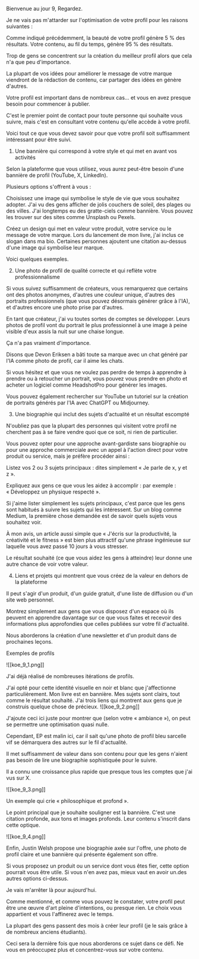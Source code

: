 Bienvenue au jour 9, Regardez.

Je ne vais pas m'attarder sur l'optimisation de votre profil pour les raisons suivantes :

Comme indiqué précédemment, la beauté de votre profil génère 5 % des résultats. Votre contenu, au fil du temps, génère 95 % des résultats.

Trop de gens se concentrent sur la création du meilleur profil alors que cela n'a que peu d'importance.

La plupart de vos idées pour améliorer le message de votre marque viendront de la rédaction de contenu, car partager des idées en génère d'autres.

Votre profil est important dans de nombreux cas… et vous en avez presque besoin pour commencer à publier.

C'est le premier point de contact pour toute personne qui souhaite vous suivre, mais c'est en consultant votre contenu qu'elle accède à votre profil.

Voici tout ce que vous devez savoir pour que votre profil soit suffisamment intéressant pour être suivi.

1) Une bannière qui correspond à votre style et qui met en avant vos activités

Selon la plateforme que vous utilisez, vous aurez peut-être besoin d'une bannière de profil (YouTube, X, LinkedIn).

Plusieurs options s'offrent à vous :

Choisissez une image qui symbolise le style de vie que vous souhaitez adopter. J'ai vu des gens afficher de jolis couchers de soleil, des plages ou des villes. J'ai longtemps eu des gratte-ciels comme bannière. Vous pouvez les trouver sur des sites comme Unsplash ou Pexels.

Créez un design qui met en valeur votre produit, votre service ou le message de votre marque. Lors du lancement de mon livre, j'ai inclus ce slogan dans ma bio. Certaines personnes ajoutent une citation au-dessus d'une image qui symbolise leur marque.

Voici quelques exemples.

2) Une photo de profil de qualité correcte et qui reflète votre professionnalisme

Si vous suivez suffisamment de créateurs, vous remarquerez que certains ont des photos anonymes, d'autres une couleur unique, d'autres des portraits professionnels (que vous pouvez désormais générer grâce à l'IA), et d'autres encore une photo prise par d'autres.

En tant que créateur, j'ai vu toutes sortes de comptes se développer. Leurs photos de profil vont du portrait le plus professionnel à une image à peine visible d'eux assis la nuit sur une chaise longue.

Ça n'a pas vraiment d'importance.

Disons que Devon Eriksen a bâti toute sa marque avec un chat généré par l'IA comme photo de profil, car il aime les chats.

Si vous hésitez et que vous ne voulez pas perdre de temps à apprendre à prendre ou à retoucher un portrait, vous pouvez vous prendre en photo et acheter un logiciel comme HeadshotPro pour générer les images.

Vous pouvez également rechercher sur YouTube un tutoriel sur la création de portraits générés par l'IA avec ChatGPT ou Midjourney.

3) Une biographie qui inclut des sujets d'actualité et un résultat escompté

N'oubliez pas que la plupart des personnes qui visitent votre profil ne cherchent pas à se faire vendre quoi que ce soit, ni rien de particulier.

Vous pouvez opter pour une approche avant-gardiste sans biographie ou pour une approche commerciale avec un appel à l'action direct pour votre produit ou service, mais je préfère procéder ainsi :

Listez vos 2 ou 3 sujets principaux : dites simplement « Je parle de x, y et z ».

Expliquez aux gens ce que vous les aidez à accomplir : par exemple : « Développez un physique respecté ».

Si j'aime lister simplement les sujets principaux, c'est parce que les gens sont habitués à suivre les sujets qui les intéressent. Sur un blog comme Medium, la première chose demandée est de savoir quels sujets vous souhaitez voir.

À mon avis, un article aussi simple que « J'écris sur la productivité, la créativité et le fitness » est bien plus attractif qu'une phrase ingénieuse sur laquelle vous avez passé 10 jours à vous stresser.

Le résultat souhaité (ce que vous aidez les gens à atteindre) leur donne une autre chance de voir votre valeur.

4) Liens et projets qui montrent que vous créez de la valeur en dehors de la plateforme

Il peut s'agir d'un produit, d'un guide gratuit, d'une liste de diffusion ou d'un site web personnel.

Montrez simplement aux gens que vous disposez d'un espace où ils peuvent en apprendre davantage sur ce que vous faites et recevoir des informations plus approfondies que celles publiées sur votre fil d'actualité.

Nous aborderons la création d'une newsletter et d'un produit dans de prochaines leçons.

Exemples de profils

![[koe_9_1.png]]

J'ai déjà réalisé de nombreuses itérations de profils.

J'ai opté pour cette identité visuelle en noir et blanc que j'affectionne particulièrement. Mon livre est en bannière. Mes sujets sont clairs, tout comme le résultat souhaité. J'ai trois liens qui montrent aux gens que je construis quelque chose de précieux.
![[koe_9_2.png]]

J'ajoute ceci ici juste pour montrer que (selon votre « ambiance »), on peut se permettre une optimisation quasi nulle.

Cependant, EP est malin ici, car il sait qu'une photo de profil bleu sarcelle vif se démarquera des autres sur le fil d'actualité.

Il met suffisamment de valeur dans son contenu pour que les gens n'aient pas besoin de lire une biographie sophistiquée pour le suivre.

Il a connu une croissance plus rapide que presque tous les comptes que j'ai vus sur X.

![[koe_9_3.png]]

Un exemple qui crie « philosophique et profond ».

Le point principal que je souhaite souligner est la bannière. C'est une citation profonde, aux tons et images profonds. Leur contenu s'inscrit dans cette optique.

![[koe_9_4.png]]

Enfin, Justin Welsh propose une biographie axée sur l'offre, une photo de profil claire et une bannière qui présente également son offre.

Si vous proposez un produit ou un service dont vous êtes fier, cette option pourrait vous être utile. Si vous n'en avez pas, mieux vaut en avoir un.des autres options ci-dessus.

Je vais m'arrêter là pour aujourd'hui.

Comme mentionné, et comme vous pouvez le constater, votre profil peut être une œuvre d'art pleine d'intentions, ou presque rien. Le choix vous appartient et vous l'affinerez avec le temps.

La plupart des gens passent des mois à créer leur profil (je le sais grâce à de nombreux anciens étudiants).

Ceci sera la dernière fois que nous aborderons ce sujet dans ce défi. Ne vous en préoccupez plus et concentrez-vous sur votre contenu.